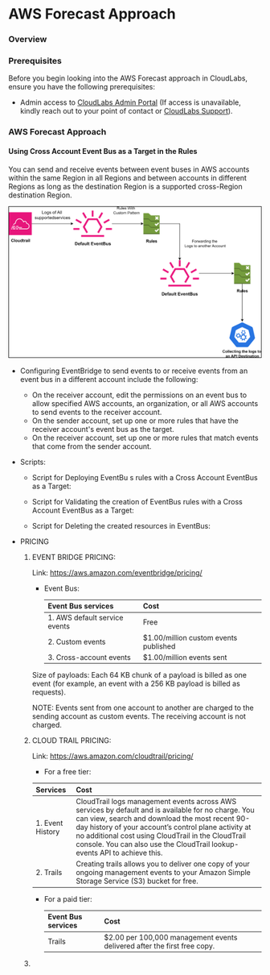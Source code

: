 # AWS Forecast Approach

### Overview



### Prerequisites

Before you begin looking into the AWS Forecast approach in CloudLabs, ensure you have the following prerequisites:

- Admin access to [CloudLabs Admin Portal](https://admin.cloudlabs.ai/) (If access is unavailable, kindly reach out to your point of contact or [CloudLabs Support](https://docs.cloudlabs.ai/RequestSupport)).

### AWS Forecast Approach

#### Using Cross Account Event Bus as a Target in the Rules

You can send and receive events between event buses in AWS accounts within the same Region in all Regions and between accounts in different Regions as long as the destination Region is a supported cross-Region destination Region.

![](./img/01.png) 

- Configuring EventBridge to send events to or receive events from an event bus in a different account include the following:
  - On the receiver account, edit the permissions on an event bus to allow specified AWS accounts, an organization, or all AWS accounts to send events to the receiver account.
  - On the sender account, set up one or more rules that have the receiver account's event bus as the target.
  - On the receiver account, set up one or more rules that match events that come from the sender account.

- Scripts:
  - Script for Deploying EventBu s rules with a Cross Account EventBus as a Target:

  - Script for Validating the creation of EventBus rules with a Cross Account EventBus as a Target:

  - Script for Deleting the created resources in EventBus: 

- PRICING
  1. EVENT BRIDGE PRICING:

     Link: https://aws.amazon.com/eventbridge/pricing/
    
     -  Event Bus:

        | Event Bus services | Cost | 
        |----------|----------|
        | 1. AWS default service events  | Free   |
        | 2. Custom events   | $1.00/million custom events published  | 
        | 3. Cross-account events   | $1.00/million events sent   |

     Size of payloads: Each 64 KB chunk of a payload is billed as one event (for example, an event with a 256 KB payload is billed as requests).

     NOTE: Events sent from one account to another are charged to the sending account as custom events. The receiving account is not charged.

  2. CLOUD TRAIL PRICING: 

     Link: https://aws.amazon.com/cloudtrail/pricing/

	   - For a free tier:
        
       | Services | Cost | 
       |----------|----------|
       | 1. Event History | CloudTrail logs management events across AWS services by default and is available for no charge. You can view, search and download the most recent 90-day history of your account’s control plane         activity at no additional cost using CloudTrail in the CloudTrail console. You can also use the CloudTrail lookup-events API to achieve this.|
       | 2. Trails  | Creating trails allows you to deliver one copy of your ongoing management events to your Amazon Simple Storage Service (S3) bucket for free.  | 
        
     - For a paid tier:

       | Event Bus services | Cost | 
       |----------|----------|
       | Trails  | $2.00 per 100,000 management events delivered after the first free copy.   |
      
  3. 
   
